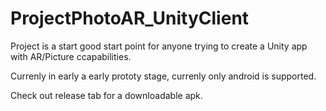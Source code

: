# ProjectPhotoAR_UnityClient

Project is a start good start point for anyone trying to create a Unity app with AR/Picture ccapabilities.

Currenly in early a early prototy stage, currenly only android is supported.

Check out release tab for a downloadable apk.

